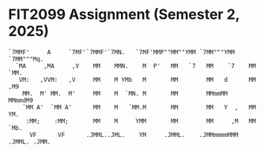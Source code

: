 # FIT2099 Assignment (Semester 2, 2025)
```                                                                             
`7MMF'     A     `7MF'`7MMF'`7MN.   `7MF'MMP""MM""YMM `7MM"""YMM  `7MM"""Mq.  
  `MA     ,MA     ,V    MM    MMN.    M  P'   MM   `7   MM    `7    MM   `MM. 
   VM:   ,VVM:   ,V     MM    M YMb   M       MM        MM   d      MM   ,M9  
    MM.  M' MM.  M'     MM    M  `MN. M       MM        MMmmMM      MMmmdM9   
    `MM A'  `MM A'      MM    M   `MM.M       MM        MM   Y  ,   MM  YM.   
     :MM;    :MM;       MM    M     YMM       MM        MM     ,M   MM   `Mb. 
      VF      VF      .JMML..JML.    YM     .JMML.    .JMMmmmmMMM .JMML. .JMM.
```